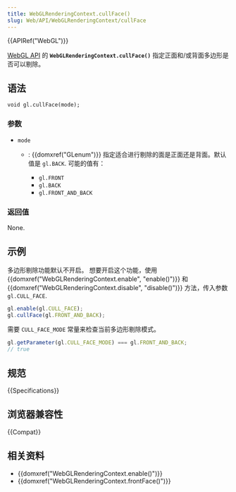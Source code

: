 ```yaml
---
title: WebGLRenderingContext.cullFace()
slug: Web/API/WebGLRenderingContext/cullFace
---
```


{{APIRef("WebGL")}}

[WebGL API](/zh-CN/docs/Web/API/WebGL_API) 的 **`WebGLRenderingContext.cullFace()`** 指定正面和/或背面多边形是否可以剔除。

## 语法

```plain
void gl.cullFace(mode);
```

### 参数

- `mode`

  - : {{domxref("GLenum")}} 指定适合进行剔除的面是正面还是背面。默认值是 `gl.BACK`. 可能的值有：

    - `gl.FRONT`
    - `gl.BACK`
    - `gl.FRONT_AND_BACK`

### 返回值

None.

## 示例

多边形剔除功能默认不开启。 想要开启这个功能，使用{{domxref("WebGLRenderingContext.enable", "enable()")}} 和 {{domxref("WebGLRenderingContext.disable", "disable()")}} 方法，传入参数`gl.CULL_FACE`.

```js
gl.enable(gl.CULL_FACE);
gl.cullFace(gl.FRONT_AND_BACK);
```

需要 `CULL_FACE_MODE` 常量来检查当前多边形剔除模式。

```js
gl.getParameter(gl.CULL_FACE_MODE) === gl.FRONT_AND_BACK;
// true
```

## 规范

{{Specifications}}

## 浏览器兼容性

{{Compat}}

## 相关资料

- {{domxref("WebGLRenderingContext.enable()")}}
- {{domxref("WebGLRenderingContext.frontFace()")}}
